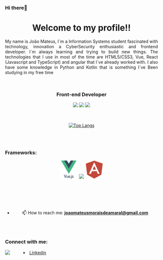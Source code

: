 ### Hi there👋

<h1 align="center">Welcome to my profile!!</h1>

<p  align="justify">My name is João Mateus, I´m a Information Systems student fascinated with technology, innovation a CyberSecurity enthusiastic and frontend developer. 
I´m always learning and trying to build new things. The technologies that I use in most of the time are HTML5/CSS3, Vue, React (Javascript and TypeScript) and angular that I´ve already worked with. I also have some knowledge in Python and Kotlin that is something I´ve Been studying in my free time</p>

<br>
<h3 align="center">Front-end Developer </h3>
<div align="center" background-color="white">
 <span>
  <img src="https://user-images.githubusercontent.com/80249973/126726480-1285c6c4-d83b-4c84-9470-5a93c983acc4.png" heigth="1500" width="100"/>
  <img src="https://www.seekpng.com/png/full/80-803501_javascript-logo-logo-de-java-script-png.png" heigth="50" width="60"/>
  <img src="https://cdn.iconscout.com/icon/free/png-512/typescript-1174965.png" heigth="50" width="60"/>
 </span>
 </div>

<br>
<br>

<div align="center">
 
[![Top Langs](https://github-readme-stats.vercel.app/api/top-langs/?username=joaomateuus&layout=compact&theme=tokyonight)](https://github.com/joaomateuus/github-readme-stats)
</div>


<br>
<br>

<h3 heigth="50" width="60"> Frameworks: </h3>
<div align="center">
 <img src="https://raw.githubusercontent.com/devicons/devicon/9f4f5cdb393299a81125eb5127929ea7bfe42889/icons/vuejs/vuejs-original-wordmark.svg" heigth="50" width="60"/>
 <img src="https://upload.wikimedia.org/wikipedia/commons/thumb/a/a7/React-icon.svg/640px-React-icon.svg.png" heigth="70" width="65"/>
 <img src="https://raw.githubusercontent.com/devicons/devicon/9f4f5cdb393299a81125eb5127929ea7bfe42889/icons/angularjs/angularjs-plain.svg" heigth="50" width="60"/> 
</div>
 
<br>
<br>
<br>
<br>
<br>

<div align="center">

- 📫 How to reach me: **joaomateusmoraisdeamaral@gmail.com**

</div>
 
<br>
<br>

<h3 align="left">Connect with me:</h3>
<img src="https://cdn.icon-icons.com/icons2/2428/PNG/512/linkedin_black_logo_icon_147114.png" align="left" heigth="50" width="60"/>
<li align="left">
 <a class="url" href="https://www.linkedin.com/in/jo%C3%A3omateus-/" align="left">Linkedin</a>
</li>
 

  


